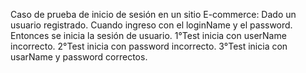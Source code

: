 Caso de prueba de inicio de sesión en un sitio E-commerce:
Dado un usuario registrado.
Cuando ingreso con el loginName y el password.
Entonces se inicia la sesión de usuario.
1°Test inicia con userName incorrecto.
2°Test inicia con password incorrecto.
3°Test inicia con usarName y password correctos.
